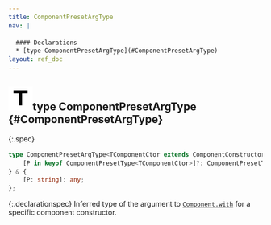 ```yaml
---
title: ComponentPresetArgType
nav: |

  #### Declarations
  * [type ComponentPresetArgType](#ComponentPresetArgType)
layout: ref_doc
---
```


## ![](/assets/icons/spec-type.svg)type ComponentPresetArgType {#ComponentPresetArgType}
{:.spec}

```typescript
type ComponentPresetArgType<TComponentCtor extends ComponentConstructor> = {
    [P in keyof ComponentPresetType<TComponentCtor>]?: ComponentPresetType<TComponentCtor>[P] | Binding.Type;
} & {
    [P: string]: any;
};
```
{:.declarationspec}
Inferred type of the argument to [`Component.with`](./Component#Component:with) for a specific component constructor.


